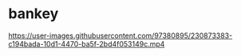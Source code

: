 # bankey

https://user-images.githubusercontent.com/97380895/230873383-c194bada-10d1-4470-ba5f-2bd4f053149c.mp4

